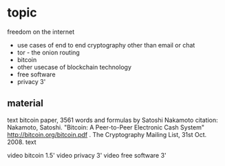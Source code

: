 # topic

freedom on the internet
- use cases of end to end cryptography other than email or chat
- tor - the onion routing
- bitcoin
- other usecase of blockchain technology
- free software
- privacy 3'

## material

text bitcoin paper, 3561 words and formulas by Satoshi Nakamoto
citation: Nakamoto, Satoshi. "Bitcoin: A Peer-to-Peer Electronic Cash System" http://bitcoin.org/bitcoin.pdf . The Cryptography Mailing List, 31st Oct. 2008.
text 

video bitcoin 1.5' 
video privacy 3'
video free software 3'
